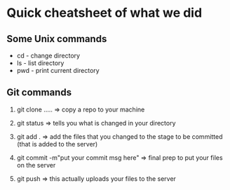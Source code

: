 # Quick cheatsheet of what we did

## Some Unix commands
* cd - change directory
* ls - list directory
* pwd - print current directory

## Git commands
1. git clone ..... => copy a repo to your machine

2. git status => tells you what is changed in your directory

3. git add . => add the files that you changed to the stage to be committed (that is added to the server)

4. git commit -m"put your commit msg here" => final prep to put your files on the server

5. git push => this actually uploads your files to the server

